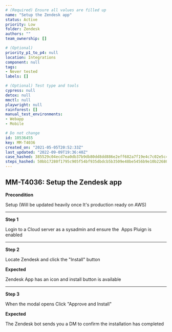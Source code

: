 ```yaml
---
# (Required) Ensure all values are filled up
name: "Setup the Zendesk app"
status: Active
priority: Low
folder: Zendesk
authors: ""
team_ownership: []

# (Optional)
priority_p1_to_p4: null
location: Integrations
component: null
tags: 
- Never tested
labels: []

# (Optional) Test type and tools
cypress: null
detox: null
mmctl: null
playwright: null
rainforest: []
manual_test_environments: 
- Webapp
- Mobile

# Do not change
id: 10536455
key: MM-T4036
created_on: "2021-05-05T20:52:33Z"
last_updated: "2022-09-09T19:36:40Z"
case_hashed: 385529c04ecd7ea0db37b9db80dd8dd886e2eff682a7f19e4c7c02e5c4fabf8687a0ee7a06faef9712b7cc4a4775478a
steps_hashed: 50bb17280f1795c905f54bf935dbdcb5b3509e48be5456b9e10b22680fa7b471658c20ae2c9268b5b1f26fb21e6b5447
---
```


<!-- (Auto-generated) Based on frontmatter's "key" and "name" -->

## MM-T4036: Setup the Zendesk app

**Precondition**

Setup (Will be updated heavily once It's production ready on AWS)

---

**Step 1**

Login to a Cloud server as a sysadmin and ensure the  Apps Pluign is enabled

---

**Step 2**

Locate Zendesk and click the "Install" button

**Expected**

Zendesk App has an icon and install button is available

---

**Step 3**

When the modal opens Click "Approve and Install"

**Expected**

The Zendesk bot sends you a DM to confirm the installation has completed
